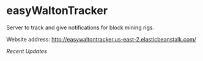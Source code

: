# easyWaltonTracker
Server to track and give notifications for block mining rigs.

Website address: http://easywaltontracker.us-east-2.elasticbeanstalk.com/

*Recent Updates*

